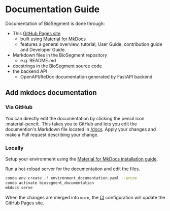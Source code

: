# Documentation Guide

Documentation of BioSegment is done through:

- This [GitHub Pages site](https://vibbic.github.io/biosegment)
    - built using [Material for MkDocs](https://squidfunk.github.io/mkdocs-material/)
    - features a general overview, tutorial, User Guide, contribution guide and Developer Guide.
- Markdown files in the BioSegment repository
    - e.g. README.md
- docstrings in the BioSegment source code
- the backend API
    - OpenAPI/ReDoc documentation generated by FastAPI backend

## Add mkdocs documentation

### Via GitHub

You can directly edit the documentation by clicking the pencil icon :material-pencil:. This takes you to GitHub and lets you edit the documention's Markdown file located in [/docs](https://github.com/vibbic/biosegment/tree/master/docs). Apply your changes and make a Pull request describing your change.

### Locally

Setup your environment using the [Material for MkDocs installation guide](https://squidfunk.github.io/mkdocs-material/getting-started/).

Run a hot-reload server for the documentation and edit the files.

```bash
conda env create -f environment_documentation.yaml --prune
conda activate biosegment_documentation
mkdocs serve
```

When the changes are merged into `main`, the [CI](/developer-guide/build-systems/) configuration will update the GitHub Pages site.
